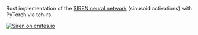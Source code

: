 Rust implementation of the [SIREN neural network](https://vsitzmann.github.io/siren/)
(sinusoid activations) with PyTorch via tch-rs.

[![Siren on crates.io](https://img.shields.io/crates/v/siren)](https://crates.io/crates/siren/)
